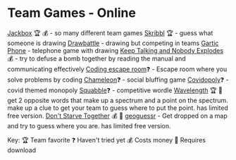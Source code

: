 # Team Games - Online
[Jackbox](https://jackbox.tv) 🏆 💰 - so many different team games
[Skribbl](https://skribbl.io) 🏆 - guess what someone is drawing
[Drawbattle](https://drawbattle.io) - drawing but competing in teams
[Gartic Phone](https://garticphone.com) - telephone game with drawing
[Keep Talking and Nobody Explodes](https://keeptalkinggame.com) 💰 - try to defuse a bomb together by reading the manual and communicating effectively
[Coding escape room](https://escape.codingame.com)❓ - Escape room where you solve problems by coding
[Chameleon](https://the-chameleon.herokuapp.com)❓ - social bluffing game
[Covidopoly](https://www.covidopoly.io)❓ - covid themed monopoly
[Squabble](https://squabble.me)❓ - competitive wordle
[Wavelength](https://www.wavelength.zone) 🏆 📲 get 2 opposite words that make up a spectrum and a point on the spectrum. make up a clue to get your team to guess where to put the point. has limited free version.
[Don't Starve Together](https://store.steampowered.com/app/322330/Dont_Starve_Together) 💰 📲
[geoguessr](https://www.geoguessr.com) - Get dropped on a map and try to guess where you are. has limited free version.

Key:
🏆 Team favorite
❓ Haven't tried yet
💰 Costs money
📲 Requires download
